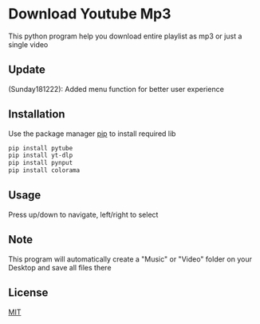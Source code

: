 # Download Youtube Mp3
This python program help you download entire playlist as mp3 or just a single video

## Update

(Sunday181222): Added menu function for better user experience

## Installation

Use the package manager [pip](https://pip.pypa.io/en/stable/) to install required lib
```bash
pip install pytube
pip install yt-dlp
pip install pynput
pip install colorama
```
## Usage

Press up/down to navigate, left/right to select
## Note

This program will automatically create a "Music" or "Video" folder on your Desktop and save all files there
## License

[MIT](https://choosealicense.com/licenses/mit/)
